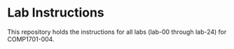 # Lab Instructions

This repository holds the instructions for all labs (lab-00 through lab-24) for COMP1701-004.
